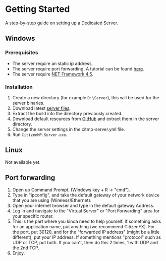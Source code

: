 # Getting Started

A step-by-step guide on setting up a Dedicated Server.

## Windows

### Prerequisites

* The server require an static ip address.
* The server require port forwarding. A tutorial can be found [here](#port-forwarding).
* The server require [NET Framework 4.5](https://www.microsoft.com/en-us/download/details.aspx?id=30653).

### Installation

1. Create a new directory (for example `D:\Server`), this will be used for the server binaries.
2. Download latest [server files](https://citizeniv.net/files/CitizenIV-Server.zip).
3. Extract the build into the directory previously created.
4. Download default resources from [GitHub](https://github.com/citizenfx-reloaded/server-data-beta) and extract them in the server directory.
5. Change the server settings in the citmp-server.yml file.
5. Run `CitizenMP.Server.exe`.

## Linux

Not available yet.

## Port forwarding

1. Open up Command Prompt. (Windows key + R -> "cmd").
2. Type in "ipconfig", and take the default gateway of your network device that you are using (Wireless/Ethernet).
3. Open your internet browser and type in the default gateway Address.
4. Log in and navigate to the "Virtual Server" or "Port Forwarding" area for your specific router.
5. This is the part where you kinda need to help yourself. If something asks for an application name, put anything (we recommend CitizenFX). For the port, put 30120, and for the "forwarded IP address" (might be a little different), put your IP address. If something mentions "protocol" such as UDP or TCP, put both. If you can't, then do this 2 times, 1 with UDP and the 2nd TCP.
6. Enjoy.